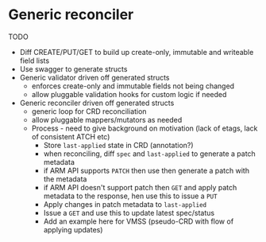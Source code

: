 # Generic reconciler

TODO

* Diff CREATE/PUT/GET to build up create-only, immutable and writeable field lists
* Use swagger to generate structs
* Generic validator driven off generated structs
  * enforces create-only and immutable fields not being changed
  * allow pluggable validation hooks for custom logic if needed
* Generic reconciler driven off generated structs
  * generic loop for CRD reconciliation
  * allow pluggable mappers/mutators as needed
  * Process - need to give background on motivation (lack of etags, lack of consistent ATCH etc)
    * Store `last-applied` state in CRD (annotation?)
    * when reconciling, diff `spec` and `last-applied` to generate a patch metadata
    * if ARM API supports `PATCH` then use then generate a patch with the metadata
    * if ARM API doesn't support patch then `GET` and apply patch metadata to the response, hen use this to issue a `PUT`
    * Apply changes in patch metadata to `last-applied`
    * Issue a `GET` and use this to update latest spec/status
    * Add an example here for VMSS (pseudo-CRD with flow of applying updates)
